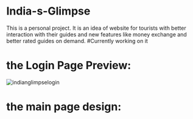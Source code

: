# India-s-Glimpse
This is a personal project. It is an idea of website for tourists with better interaction with their guides and new features like money exchange and better rated guides on demand.
#Currently working on it

# the Login Page Preview:

![indianglimpselogin](https://user-images.githubusercontent.com/44469087/88172008-f002ad00-cc3d-11ea-8f1a-33f0f731f04c.png)

# the main page design: 


